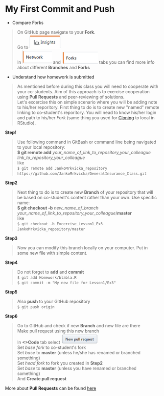 # My First Commit and Push
* Compare Forks
> On GitHub page navigate to your **Fork**.  
> Go to ![](../Support/About_git_files/Insights.png)  
> In ![](../Support/About_git_files/Network.png) and ![](../Support/About_git_files/Forks.png) tabs you can find more info about different **Branches** and **Forks**
* Understand how homework is submitted
> As mentioned before during this class you will need to cooperate with your co-students. Aim of this approach is to exercise cooperation using **Pull Requests** and peer-reviewing of solutions.  
> Let's excercise this on simple scenario where you will be adding note to his/her reporitory.
> First thing to do is to create new "named" remote linking to co-student's reporitory. You will nead to know his/her login and path to his/her *Fork* (same thing you used for [Cloning](Ex01_Fork.md) to local in RStudio).  

**Step1**
> Use following command in GitBash or command line being navigated to your local repository:  
**$ git remote add** *your_name_of_link_to_repository_your_colleague*  *link_to_repository_your_colleague*  
like  
`$ git remote add JankoMrkvicka_repository https://github.com/JankoMrkvicka/GeneralInsurance_Class.git`

**Step2**
> Next thing to do is to create new **Branch** of your repository that will be based on co-student's content rather than your own. Use specific name:  
**$ git checkout -b** *new_name_of_branch* *your_name_of_link_to_repository_your_colleague*/**master**  
like  
`$ git checkout -b Excercise_Lesson1_Ex3 JankoMrkvicka_repository/master`  

**Step3**
>  Now you can modify this branch locally on your computer. Put in some new file with simple content.  

**Step4**
> Do not forget to **add** and **commit**  
`$ git add Homework/blabla.R`  
`$ git commit -m "My new file for Lesson1/Ex3"`  

**Step5**
> Also **push** to your GitHub repository  
`$ git push origin`  

**Step6**
> Go to GitHub and check if new **Branch** and new file are there  
> Make pull request using this new branch  
> In **<>Code** tab select ![](../Support/About_git_files/NewPullRequest.png)  
> Set *base fork* to co-student's fork  
> Set *base* to **master** (unless he/she has renamed or branched something)  
> Set *head fork* to fork you created in **Step2**  
> Set *base* to **master** (unless you have renamed or branched something)  
> And **Create pull request**

More about **Pull Requests** can be found [here](https://help.github.com/articles/checking-out-pull-requests-locally)
